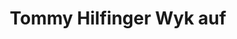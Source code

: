 ---
title: "Tommy Hilfinger Wyk auf"
url: /wyk-auf-foehr/tommy-hilfinger-wyk-auf/
shop: Kleidung
---